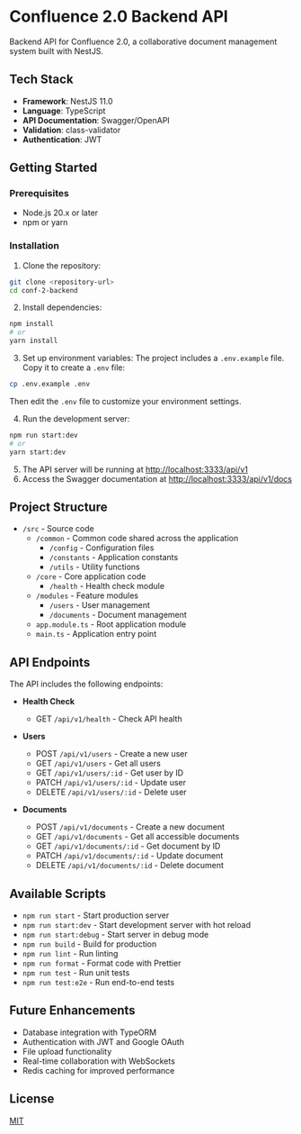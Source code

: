 # Confluence 2.0 Backend API

Backend API for Confluence 2.0, a collaborative document management system built with NestJS.

## Tech Stack

- **Framework**: NestJS 11.0
- **Language**: TypeScript
- **API Documentation**: Swagger/OpenAPI
- **Validation**: class-validator
- **Authentication**: JWT

## Getting Started

### Prerequisites

- Node.js 20.x or later
- npm or yarn

### Installation

1. Clone the repository:
```bash
git clone <repository-url>
cd conf-2-backend
```

2. Install dependencies:
```bash
npm install
# or
yarn install
```

3. Set up environment variables:
The project includes a `.env.example` file. Copy it to create a `.env` file:
```bash
cp .env.example .env
```
Then edit the `.env` file to customize your environment settings.

4. Run the development server:
```bash
npm run start:dev
# or
yarn start:dev
```

5. The API server will be running at [http://localhost:3333/api/v1](http://localhost:3333/api/v1)
6. Access the Swagger documentation at [http://localhost:3333/api/v1/docs](http://localhost:3333/api/v1/docs)

## Project Structure

- `/src` - Source code
  - `/common` - Common code shared across the application
    - `/config` - Configuration files
    - `/constants` - Application constants
    - `/utils` - Utility functions
  - `/core` - Core application code
    - `/health` - Health check module
  - `/modules` - Feature modules
    - `/users` - User management
    - `/documents` - Document management
  - `app.module.ts` - Root application module
  - `main.ts` - Application entry point

## API Endpoints

The API includes the following endpoints:

- **Health Check**
  - GET `/api/v1/health` - Check API health

- **Users**
  - POST `/api/v1/users` - Create a new user
  - GET `/api/v1/users` - Get all users
  - GET `/api/v1/users/:id` - Get user by ID
  - PATCH `/api/v1/users/:id` - Update user
  - DELETE `/api/v1/users/:id` - Delete user

- **Documents**
  - POST `/api/v1/documents` - Create a new document
  - GET `/api/v1/documents` - Get all accessible documents
  - GET `/api/v1/documents/:id` - Get document by ID
  - PATCH `/api/v1/documents/:id` - Update document
  - DELETE `/api/v1/documents/:id` - Delete document

## Available Scripts

- `npm run start` - Start production server
- `npm run start:dev` - Start development server with hot reload
- `npm run start:debug` - Start server in debug mode
- `npm run build` - Build for production
- `npm run lint` - Run linting
- `npm run format` - Format code with Prettier
- `npm run test` - Run unit tests
- `npm run test:e2e` - Run end-to-end tests

## Future Enhancements

- Database integration with TypeORM
- Authentication with JWT and Google OAuth
- File upload functionality
- Real-time collaboration with WebSockets
- Redis caching for improved performance

## License

[MIT](LICENSE)
